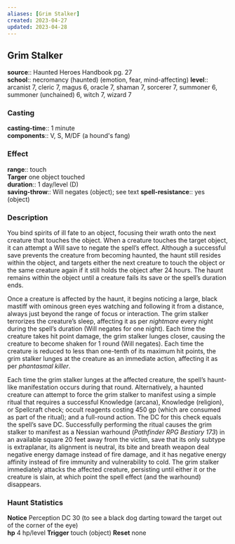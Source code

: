 ```yaml
---
aliases: [Grim Stalker]
created: 2023-04-27
updated: 2023-04-28
---
```


## Grim Stalker

**source**:: Haunted Heroes Handbook pg. 27  
**school**:: necromancy (haunted) (emotion, fear, mind-affecting)
**level**:: arcanist 7, cleric 7, magus 6, oracle 7, shaman 7, sorcerer 7, summoner 6, summoner (unchained) 6, witch 7, wizard 7

### Casting

**casting-time**:: 1 minute  
**components**:: V, S, M/DF (a hound's fang)

### Effect

**range**:: touch  
**Targer** one object touched  
**duration**:: 1 day/level (D)  
**saving-throw**:: Will negates (object); see text
**spell-resistance**:: yes (object)

### Description

You bind spirits of ill fate to an object, focusing their wrath onto the next creature that touches the object. When a creature touches the target object, it can attempt a Will save to negate the spell’s effect. Although a successful save prevents the creature from becoming haunted, the haunt still resides within the object, and targets either the next creature to touch the object or the same creature again if it still holds the object after 24 hours. The haunt remains within the object until a creature fails its save or the spell’s duration ends.  
  
Once a creature is affected by the haunt, it begins noticing a large, black mastiff with ominous green eyes watching and following it from a distance, always just beyond the range of focus or interaction. The grim stalker terrorizes the creature’s sleep, affecting it as per *nightmare* every night during the spell’s duration (Will negates for one night). Each time the creature takes hit point damage, the grim stalker lunges closer, causing the creature to become shaken for 1 round (Will negates). Each time the creature is reduced to less than one-tenth of its maximum hit points, the grim stalker lunges at the creature as an immediate action, affecting it as per *phantasmal killer*.  
  
Each time the grim stalker lunges at the affected creature, the spell’s haunt-like manifestation occurs during that round. Alternatively, a haunted creature can attempt to force the grim stalker to manifest using a simple ritual that requires a successful Knowledge (arcana), Knowledge (religion), or Spellcraft check; occult reagents costing 450 gp (which are consumed as part of the ritual); and a full-round action. The DC for this check equals the spell’s save DC. Successfully performing the ritual causes the grim stalker to manifest as a Nessian warhound (*Pathfinder RPG Bestiary 173*) in an available square 20 feet away from the victim, save that its only subtype is extraplanar, its alignment is neutral, its bite and breath weapon deal negative energy damage instead of fire damage, and it has negative energy affinity instead of fire immunity and vulnerability to cold. The grim stalker immediately attacks the affected creature, persisting until either it or the creature is slain, at which point the spell effect (and the warhound) disappears.  
  

### Haunt Statistics

**Notice** Perception DC 30 (to see a black dog darting toward the target out of the corner of the eye)  
**hp** 4 hp/level
**Trigger** touch (object)
**Reset** none
